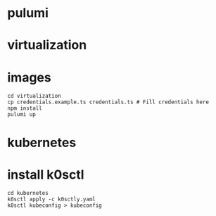# pulumi

# virtualization
# images
```
cd virtualization
cp credentials.example.ts credentials.ts # Fill credentials here
npm install
pulumi up
```

# kubernetes
# install k0sctl
```
cd kubernetes
k0sctl apply -c k0sctly.yaml
k0sctl kubeconfig > kubeconfig
```